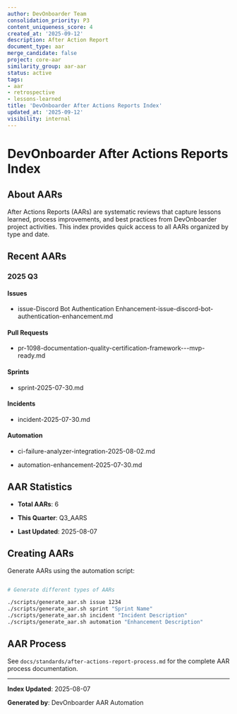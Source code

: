 ```yaml
---
author: DevOnboarder Team
consolidation_priority: P3
content_uniqueness_score: 4
created_at: '2025-09-12'
description: After Action Report
document_type: aar
merge_candidate: false
project: core-aar
similarity_group: aar-aar
status: active
tags:
- aar
- retrospective
- lessons-learned
title: 'DevOnboarder After Actions Reports Index'
updated_at: '2025-09-12'
visibility: internal
---
```


# DevOnboarder After Actions Reports Index

## About AARs

After Actions Reports (AARs) are systematic reviews that capture lessons learned, process improvements, and best practices from DevOnboarder project activities. This index provides quick access to all AARs organized by type and date.

## Recent AARs

### 2025 Q3

#### Issues

- issue-Discord Bot Authentication Enhancement-issue-discord-bot-authentication-enhancement.md

#### Pull Requests

- pr-1098-documentation-quality-certification-framework---mvp-ready.md

#### Sprints

- sprint-2025-07-30.md

#### Incidents

- incident-2025-07-30.md

#### Automation

- ci-failure-analyzer-integration-2025-08-02.md

- automation-enhancement-2025-07-30.md

## AAR Statistics

- **Total AARs**: 6

- **This Quarter**: Q3_AARS

- **Last Updated**: 2025-08-07

## Creating AARs

Generate AARs using the automation script:

```bash

# Generate different types of AARs

./scripts/generate_aar.sh issue 1234
./scripts/generate_aar.sh sprint "Sprint Name"
./scripts/generate_aar.sh incident "Incident Description"
./scripts/generate_aar.sh automation "Enhancement Description"

```

## AAR Process

See `docs/standards/after-actions-report-process.md` for the complete AAR process documentation.

---

**Index Updated**: 2025-08-07

**Generated by**: DevOnboarder AAR Automation
